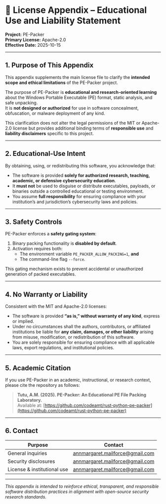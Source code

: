 # 📘 License Appendix – Educational Use and Liability Statement

**Project:** PE-Packer  
**Primary License:** Apache-2.0  
**Effective Date:** 2025-10-15  

---

## 1. Purpose of This Appendix

This appendix supplements the main license file to clarify the **intended scope and ethical limitations** of the PE-Packer project.

The purpose of PE-Packer is **educational and research-oriented learning** about the Windows Portable Executable (PE) format, static analysis, and safe unpacking.  
It is **not designed or authorized** for use in software concealment, obfuscation, or malware deployment of any kind.

This clarification does not alter the legal permissions of the MIT or Apache-2.0 license but provides additional binding terms of **responsible use** and **liability disclaimers** specific to this project.

---

## 2. Educational-Use Intent

By obtaining, using, or redistributing this software, you acknowledge that:

- The software is provided **solely for authorized research, teaching, academic, or defensive cybersecurity education**.  
- It **must not** be used to disguise or distribute executables, payloads, or binaries outside a controlled educational or testing environment.  
- You assume **full responsibility** for ensuring compliance with your institution’s and jurisdiction’s cybersecurity laws and policies.

---

## 3. Safety Controls

PE-Packer enforces a **safety gating system**:

1. Binary packing functionality is **disabled by default**.  
2. Activation requires both:
   - The environment variable `PE_PACKER_ALLOW_PACKING=1`, **and**
   - The command-line flag `--force`.

This gating mechanism exists to prevent accidental or unauthorized generation of packed executables.

---

## 4. No Warranty or Liability

Consistent with the MIT and Apache-2.0 licenses:

- The software is provided **“as is,” without warranty of any kind**, express or implied.  
- Under no circumstances shall the authors, contributors, or affiliated institutions be liable for **any claim, damages, or other liability** arising from misuse, modification, or redistribution of this software.  
- You are solely responsible for ensuring compliance with all applicable laws, export regulations, and institutional policies.

---

## 5. Academic Citation

If you use PE-Packer in an academic, instructional, or research context, please cite the repository as follows:

> **Tutu, A.M. (2025). PE-Packer: An Educational PE File Packing Laboratory.**  
> Available at: [https://github.com/codeamt/rust-python-pe-packer](https://github.com/codeamt/rust-python-pe-packer)

---

## 6. Contact

| Purpose | Contact |
|----------|----------|
| General inquiries | annmargaret.mailforce@gmail.com |
| Security disclosures | annmargaret.mailforce@gmail.com |
| License & institutional use | annmargaret.mailforce@gmail.com |

---

*This appendix is intended to reinforce ethical, transparent, and responsible software distribution practices in alignment with open-source security research standards.*